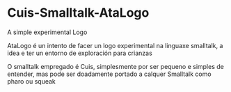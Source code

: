 # Cuis-Smalltalk-AtaLogo
A simple experimental Logo

AtaLogo é un intento de facer un logo experimental na linguaxe smalltalk, a idea e ter un entorno de exploración para crianzas

O smalltalk empregado é Cuis, simplesmente por ser pequeno e simples de entender, mas pode ser doadamente portado a calquer Smalltalk como pharo ou squeak
